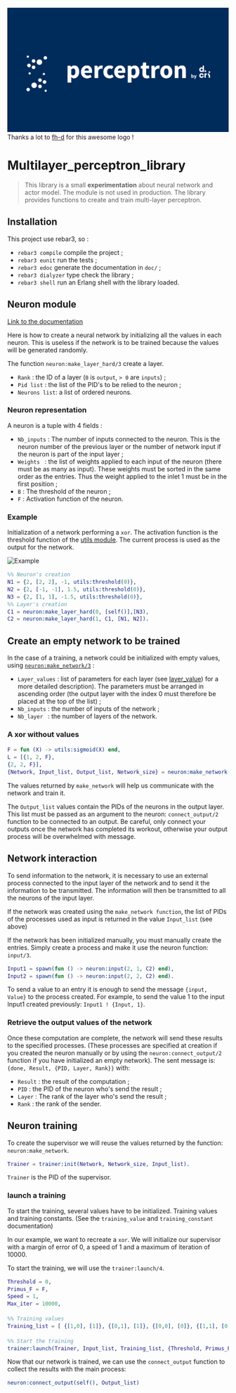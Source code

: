 ![Thanks a lot to [fh-d](https://github.com/fh-d) for this awesome logo !](img/logo.png)
Thanks a lot to [fh-d](https://github.com/fh-d) for this awesome logo !


# Multilayer_perceptron_library

> This library is a small **experimentation** about neural network and actor model.
> The module is not used in production.
> The library provides functions to create and train multi-layer perceptron.

## Installation 

This project use rebar3, so : 

-  `rebar3 compile` compile the project ; 
-  `rebar3 eunit` run the tests ;
-  `rebar3 edoc` generate the documentation in `doc/` ;
-  `rebar3 dialyzer` type check the library ; 
-  `rebar3 shell` run an Erlang shell with the library loaded.

## Neuron module

[Link to the documentation](http://derniercri.github.io/multilayer_perceptron_library/index.html)

Here is how to create a neural network by initializing all the values in each neuron. This is useless if the network is to be trained because the values will be generated randomly.

The function `neuron:make_layer_hard/3` create a layer.

-  `Rank` : the ID of a layer (`0` is `output`, `> 0` are `inputs`) ; 
-  `Pid list` : the list of the PID's to be relied to the neuron ;
-  `Neurons list`: a list of ordered neurons.

### Neuron representation

A neuron is a tuple with 4 fields : 

-  `Nb_inputs` : The number of inputs connected to the neuron. This is the neuron number of the previous layer or the number of network input if the neuron is part of the input layer ;
-  `Weights ` : the list of weights applied to each input of the neuron (there must be as many as input). These weights must be sorted in the same order as the entries. Thus the weight applied to the inlet 1 must be in the first position ; 
-  `B` : The threshold of the neuron ; 
-  `F` : Activation function of the neuron.

### Example
Initialization of a network performing a `xor`.
The activation function is the threshold function of the 
[utils module](http://derniercri.github.io/multilayer_perceptron_library/utils.html#threshold-1). 
The current process is used as the output for the network.

![Example](https://github.com/derniercri/multilayer_perceptron_library/blob/master/img/schema2.png?raw=true)
```erlang
%% Neuron's creation
N1 = {2, [2, 2], -1, utils:threshold(0)},
N2 = {2, [-1, -1], 1.5, utils:threshold(0)},
N3 = {2, [1, 1], -1.5, utils:threshold(0)},
%% Layer's creation
C1 = neuron:make_layer_hard(0, [self()],[N3),
C2 = neuron:make_layer_hard(1, C1, [N1, N2]).
```

## Create an empty network to be trained

In the case of a training, a network could be initialized with empty values, using
[`neuron:make_network/3`](http://derniercri.github.io/multilayer_perceptron_library/neuron.html#make_network-3) :

-  `Layer_values` : list of parameters for each layer (see [layer_value](http://derniercri.github.io/multilayer_perceptron_library/neuron.html#types)) for a more detailed description). The parameters must be arranged in ascending order (the output layer with the index 0 must therefore be placed at the top of the list) ;
-  `Nb_inputs` : the number of inputs of the network ;
-  `Nb_layer ` : the number of layers of the network.

### A xor without values

```erlang
F = fun (X) -> utils:sigmoid(X) end,
L = [{1, 2, F},
{2, 2, F}],
{Network, Input_list, Output_list, Network_size} = neuron:make_network(L, 2, 2).
```

The values returned by `make_network` will help us communicate with the network and train it.

The `Output_list` values contain the PIDs of the neurons in the output layer. This list must be passed as an argument to the neuron: `connect_output/2` function to be connected to an output.
Be careful, only connect your outputs once the network has completed its workout, otherwise your output process will be overwhelmed with message.

## Network interaction

To send information to the network, it is necessary to use an external process connected to the input layer of the network and to send it the information to be transmitted. The information will then be transmitted to all the neurons of the input layer.

If the network was created using the `make_network function`, the list of PIDs of the processes used as input is returned in the value `Input_list` (see above)

If the network has been initialized manually, you must manually create the entries.
Simply create a process and make it use the neuron function: `input/3`.

```erlang
Input1 = spawn(fun () -> neuron:input(2, 1, C2) end),
Input2 = spawn(fun () -> neuron:input(2, 2, C2) end).
```

To send a value to an entry it is enough to send the message `{input, Value}` to the process created. For example, to send the value 1 to the input Input1 created previously: `Input1 ! {Input, 1}`.

### Retrieve the output values of the network

Once these computation are complete, the network will send these results to the specified processes. (These processes are specified at creation if you created the neuron manually or by using the `neuron:connect_output/2` function if you have initialized an empty network). The sent message is: `{done, Result, {PID, Layer, Rank}}` with:

- `Result` : the result of the computation ; 
- `PID` : the PID of the neuron who's send the result ; 
- `Layer` : The rank of the layer who's send the result ; 
- `Rank` : the rank of the sender.

## Neuron training

To create the supervisor we will reuse the values returned by the function: `neuron:make_network`.
```erlang
Trainer = trainer:init(Network, Network_size, Input_list).
```

`Trainer` is the PID of the supervisor.

### launch a training
To start the training, several values have to be initialized. Training values and training constants. 
(See the `training_value` and `training_constant` documentation)

In our example, we want to recreate a `xor`. We will initialize our supervisor with a 
margin of error of 0, a speed of 1 and a maximum of iteration of 10000.

To start the training, we will use the `trainer:launch/4`.

```erlang
Threshold = 0,
Primus_F = F,
Speed = 1,
Max_iter = 10000,

%% Training values
Training_list = [ {[1,0], [1]}, {[0,1], [1]}, {[0,0], [0]}, {[1,1], [0]}],

%% Start the training
trainer:launch(Trainer, Input_list, Training_list, {Threshold, Primus_F, Speed, Max_iter}).
```

Now that our network is trained, we can use the `connect_output` function to collect the results with the main process:

```erlang
neuron:connect_output(self(), Output_list)
```
